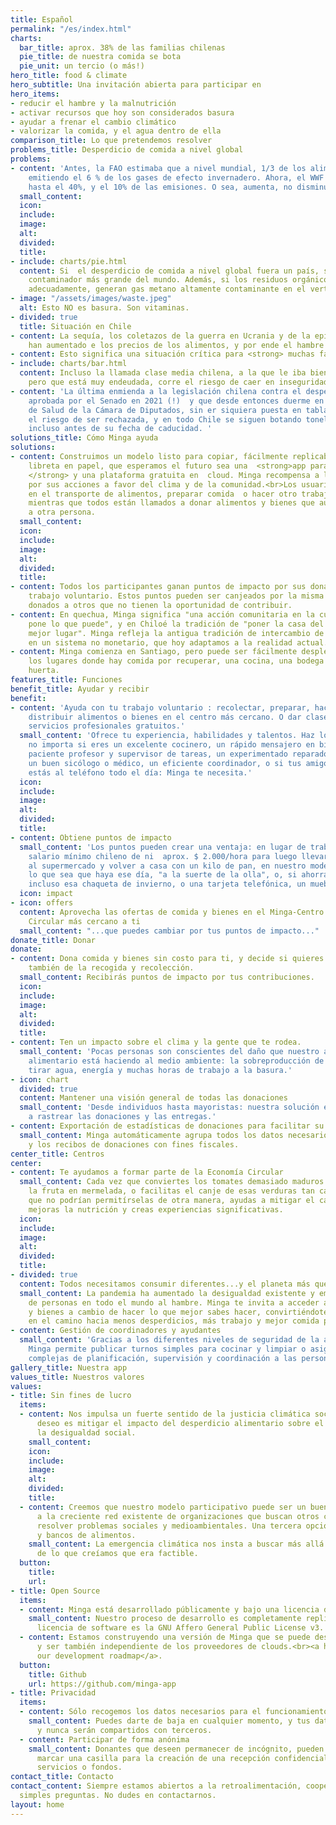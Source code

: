 ```yaml
---
title: Español
permalink: "/es/index.html"
charts:
  bar_title: aprox. 38% de las familias chilenas
  pie_title: de nuestra comida se bota
  pie_unit: un tercio (o más!)
hero_title: food & climate
hero_subtitle: Una invitación abierta para participar en
hero_items:
- reducir el hambre y la malnutrición
- activar recursos que hoy son considerados basura
- ayudar a frenar el cambio climático
- valorizar la comida, y el agua dentro de ella
comparison_title: Lo que pretendemos resolver
problems_title: Desperdicio de comida a nivel global
problems:
- content: 'Antes, la FAO estimaba que a nivel mundial, 1/3 de los alimentos se desperdician,
    emitiendo el 6 % de los gases de efecto invernadero. Ahora, el WWF dice que es
    hasta el 40%, y el 10% de las emisiones. O sea, aumenta, no disminuye. '
  small_content: 
  icon: 
  include: 
  image: 
  alt: 
  divided: 
  title: 
- include: charts/pie.html
  content: Si  el desperdicio de comida a nivel global fuera un país, sería el tercer
    contaminador más grande del mundo. Además, si los residuos orgánicos no son compostados
    adecuadamente, generan gas metano altamente contaminante en el vertedero.
- image: "/assets/images/waste.jpeg"
  alt: Esto NO es basura. Son vitaminas.
- divided: true
  title: Situación en Chile
- content: La sequía, los coletazos de la guerra en Ucrania y de la epidemia del Covid-19
    han aumentado e los precios de los alimentos, y por ende el hambre y la malnutrición.
- content: Esto significa una situación crítica para <strong> muchas familias</strong>.
- include: charts/bar.html
  content: Incluso la llamada clase media chilena, a la que le iba bien "en papel"
    pero que está muy endeudada, corre el riesgo de caer en inseguridad alimentaria.
- content: 'La última enmienda a la legislación chilena contra el desperdicio de alimentos,
    aprobada por el Senado en 2021 (!)  y que desde entonces duerme en la Comisión
    de Salud de la Cámara de Diputados, sin er siquiera puesta en tabla, aún corre
    el riesgo de ser rechazada, y en todo Chile se siguen botando toneladas de alimentos
    incluso antes de su fecha de caducidad. '
solutions_title: Cómo Minga ayuda
solutions:
- content: Construimos un modelo listo para copiar, fácilmente replicable con una
    libreta en papel, que esperamos el futuro sea una  <strong>app para celulares
    </strong> y una plataforma gratuita en  cloud. Minga recompensa a las personas
    por sus acciones a favor del clima y de la comunidad.<br>Los usuarios pueden ayudar
    en el transporte de alimentos, preparar comida  o hacer otro trabajo voluntario,
    mientras que todos están llamados a donar alimentos y bienes que aún puedan servir
    a otra persona.
  small_content: 
  icon: 
  include: 
  image: 
  alt: 
  divided: 
  title: 
- content: Todos los participantes ganan puntos de impacto por sus donaciones y su
    trabajo voluntario. Estos puntos pueden ser canjeados por la misma persona, o
    donados a otros que no tienen la oportunidad de contribuir.
- content: En quechua, Minga significa "una acción comunitaria en la cual cada uno
    pone lo que puede", y en Chiloé la tradición de "poner la casa del vecino en un
    mejor lugar". Minga refleja la antigua tradición de intercambio de bienes y servicios
    en un sistema no monetario, que hoy adaptamos a la realidad actual.
- content: Minga comienza en Santiago, pero puede ser fácilmente desplegada en todos
    los lugares donde hay comida por recuperar, una cocina, una bodega y ojalá una
    huerta.
features_title: Funciones
benefit_title: Ayudar y recibir
benefit:
- content: 'Ayuda con tu trabajo voluntario : recolectar, preparar, hacer compost,
    distribuir alimentos o bienes en el centro más cercano. O dar clases, o ofrecer
    servicios profesionales gratuitos.'
  small_content: 'Ofrece tu experiencia, habilidades y talentos. Haz lo que te gusta:
    no importa si eres un excelente cocinero, un rápido mensajero en bicicleta, un
    paciente profesor y supervisor de tareas, un experimentado reparador de bicicletas,
    un buen sicólogo o médico, un eficiente coordinador, o si tus amigos dicen que
    estás al teléfono todo el día: Minga te necesita.'
  icon: 
  include: 
  image: 
  alt: 
  divided: 
  title: 
- content: Obtiene puntos de impacto
  small_content: 'Los puntos pueden crear una ventaja: en lugar de trabajar por el
    salario mínimo chileno de ni  aprox. $ 2.000/hora para luego llevar el dinero
    al supermercado y volver a casa con un kilo de pan, en nuestro modelo obtendrías
    lo que sea que haya ese día, "a la suerte de la olla", o, si ahorras tus puntos,
    incluso esa chaqueta de invierno, o una tarjeta telefónica, un mueble o una bici. '
  icon: impact
- icon: offers
  content: Aprovecha las ofertas de comida y bienes en el Minga-Centro de Economía
    Circular más cercano a ti
  small_content: "...que puedes cambiar por tus puntos de impacto..."
donate_title: Donar
donate:
- content: Dona comida y bienes sin costo para ti, y decide si quieres que nos encarguemos
    también de la recogida y recolección.
  small_content: Recibirás puntos de impacto por tus contribuciones.
  icon: 
  include: 
  image: 
  alt: 
  divided: 
  title: 
- content: Ten un impacto sobre el clima y la gente que te rodea.
  small_content: 'Pocas personas son conscientes del daño que nuestro actual sistema
    alimentario está haciendo al medio ambiente: la sobreproducción de alimentos significa
    tirar agua, energía y muchas horas de trabajo a la basura.'
- icon: chart
  divided: true
  content: Mantener una visión general de todas las donaciones
  small_content: 'Desde individuos hasta mayoristas: nuestra solución escalable ayuda
    a rastrear las donaciones y las entregas.'
- content: Exportación de estadísticas de donaciones para facilitar su uso en la contabilidad
  small_content: Minga automáticamente agrupa todos los datos necesarios para la contabilidad
    y los recibos de donaciones con fines fiscales.
center_title: Centros
center:
- content: Te ayudamos a formar parte de la Economía Circular
  small_content: Cada vez que conviertes los tomates demasiado maduros en salsa, o
    la fruta en mermelada, o facilitas el canje de esas verduras tan caras a personas
    que no podrían permitírselas de otra manera, ayudas a mitigar el cambio climático,
    mejoras la nutrición y creas experiencias significativas.
  icon: 
  include: 
  image: 
  alt: 
  divided: 
  title: 
- divided: true
  content: Todos necesitamos consumir diferentes...y el planeta más que nadie
  small_content: La pandemia ha aumentado la desigualdad existente y empuja a millones
    de personas en todo el mundo al hambre. Minga te invita a acceder a alimentos
    y bienes a cambio de hacer lo que mejor sabes hacer, convirtiéndote en actor creativo
    en el camino hacia menos desperdicios, más trabajo y mejor comida para todos.
- content: Gestión de coordinadores y ayudantes
  small_content: 'Gracias a los diferentes niveles de seguridad de la administración,
    Minga permite publicar turnos simples para cocinar y limpiar o asignar tareas
    complejas de planificación, supervisión y coordinación a las personas. '
gallery_title: Nuestra app
values_title: Nuestros valores
values:
- title: Sin fines de lucro
  items:
  - content: Nos impulsa un fuerte sentido de la justicia climática social, y nuestro
      deseo es mitigar el impacto del desperdicio alimentario sobre el planeta, y
      la desigualdad social.
    small_content: 
    icon: 
    include: 
    image: 
    alt: 
    divided: 
    title: 
  - content: Creemos que nuestro modelo participativo puede ser un buen complemento
      a la creciente red existente de organizaciones que buscan otros caminos para
      resolver problemas sociales y medioambientales. Una tercera opción entre apps
      y bancos de alimentos.
    small_content: La emergencia climática nos insta a buscar más allá de las fronteras
      de lo que creíamos que era factible.
  button:
    title: 
    url: 
- title: Open Source
  items:
  - content: Minga está desarrollado públicamente y bajo una licencia de código abierto.
    small_content: Nuestro proceso de desarrollo es completamente replicable, y nuestra
      licencia de software es la GNU Affero General Public License v3.
  - content: Estamos construyendo una versión de Minga que se puede desplegar fácilmente
      y ser también independiente de los proveedores de clouds.<br><a href="https://github.com/minga-app/roadmap">See
      our development roadmap</a>.
  button:
    title: Github
    url: https://github.com/minga-app
- title: Privacidad
  items:
  - content: Sólo recogemos los datos necesarios para el funcionamiento del servicio.
    small_content: Puedes darte de baja en cualquier momento, y tus datos serán eliminados
      y nunca serán compartidos con terceros.
  - content: Participar de forma anónima
    small_content: Donantes que deseen permanecer de incógnito, pueden simplemente
      marcar una casilla para la creación de una recepción confidencial de los bienes,
      servicios o fondos.
contact_title: Contacto
contact_content: Siempre estamos abiertos a la retroalimentación, cooperaciones o
  simples preguntas. No dudes en contactarnos.
layout: home
---
```


